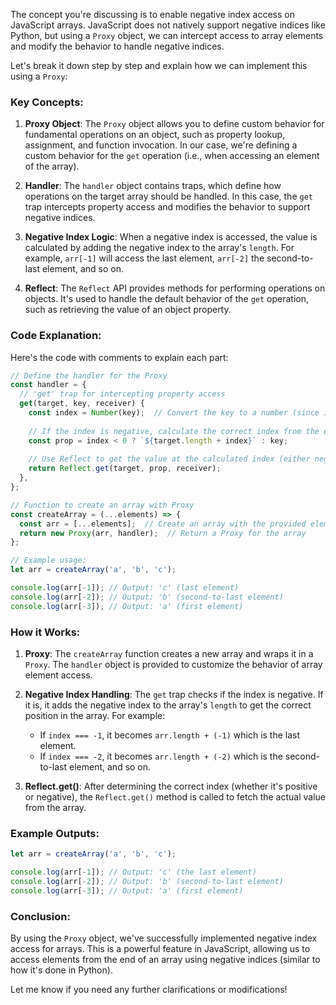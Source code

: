The concept you're discussing is to enable negative index access on JavaScript arrays. JavaScript does not natively support negative indices like Python, but using a `Proxy` object, we can intercept access to array elements and modify the behavior to handle negative indices. 

Let's break it down step by step and explain how we can implement this using a `Proxy`:

### Key Concepts:

1. **Proxy Object**: The `Proxy` object allows you to define custom behavior for fundamental operations on an object, such as property lookup, assignment, and function invocation. In our case, we're defining a custom behavior for the `get` operation (i.e., when accessing an element of the array).

2. **Handler**: The `handler` object contains traps, which define how operations on the target array should be handled. In this case, the `get` trap intercepts property access and modifies the behavior to support negative indices.

3. **Negative Index Logic**: When a negative index is accessed, the value is calculated by adding the negative index to the array's `length`. For example, `arr[-1]` will access the last element, `arr[-2]` the second-to-last element, and so on.

4. **Reflect**: The `Reflect` API provides methods for performing operations on objects. It's used to handle the default behavior of the `get` operation, such as retrieving the value of an object property. 

### Code Explanation:

Here's the code with comments to explain each part:

```javascript
// Define the handler for the Proxy
const handler = {
  // 'get' trap for intercepting property access
  get(target, key, receiver) {
    const index = Number(key);  // Convert the key to a number (since it's a string)
    
    // If the index is negative, calculate the correct index from the end of the array
    const prop = index < 0 ? `${target.length + index}` : key;
    
    // Use Reflect to get the value at the calculated index (either negative or positive)
    return Reflect.get(target, prop, receiver);
  },
};

// Function to create an array with Proxy
const createArray = (...elements) => {
  const arr = [...elements];  // Create an array with the provided elements
  return new Proxy(arr, handler);  // Return a Proxy for the array
};

// Example usage:
let arr = createArray('a', 'b', 'c');

console.log(arr[-1]); // Output: 'c' (last element)
console.log(arr[-2]); // Output: 'b' (second-to-last element)
console.log(arr[-3]); // Output: 'a' (first element)
```

### How it Works:

1. **Proxy**: The `createArray` function creates a new array and wraps it in a `Proxy`. The `handler` object is provided to customize the behavior of array element access.

2. **Negative Index Handling**: The `get` trap checks if the index is negative. If it is, it adds the negative index to the array's `length` to get the correct position in the array. For example:
   - If `index === -1`, it becomes `arr.length + (-1)` which is the last element.
   - If `index === -2`, it becomes `arr.length + (-2)` which is the second-to-last element, and so on.

3. **Reflect.get()**: After determining the correct index (whether it's positive or negative), the `Reflect.get()` method is called to fetch the actual value from the array.

### Example Outputs:

```javascript
let arr = createArray('a', 'b', 'c');

console.log(arr[-1]); // Output: 'c' (the last element)
console.log(arr[-2]); // Output: 'b' (second-to-last element)
console.log(arr[-3]); // Output: 'a' (first element)
```

### Conclusion:
By using the `Proxy` object, we've successfully implemented negative index access for arrays. This is a powerful feature in JavaScript, allowing us to access elements from the end of an array using negative indices (similar to how it's done in Python).

Let me know if you need any further clarifications or modifications!